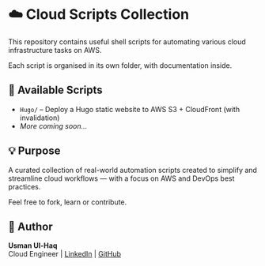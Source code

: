 # ☁️ Cloud Scripts Collection

This repository contains useful shell scripts for automating various cloud infrastructure tasks on AWS.

Each script is organised in its own folder, with documentation inside.

## 📂 Available Scripts

- `Hugo/` – Deploy a Hugo static website to AWS S3 + CloudFront (with invalidation)
- _More coming soon..._

## 💡 Purpose

A curated collection of real-world automation scripts created to simplify and streamline cloud workflows — with a focus on AWS and DevOps best practices.

Feel free to fork, learn or contribute.

## 👤 Author

**Usman Ul-Haq**  
Cloud Engineer | [LinkedIn](https://www.linkedin.com/in/usman-ul-haq-587812294/) | [GitHub](https://github.com/usmanuh)
